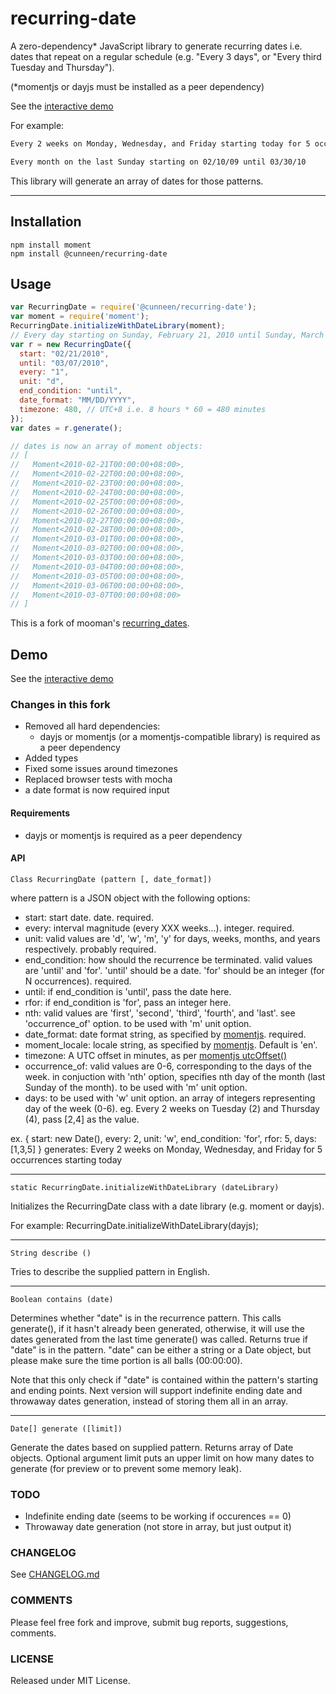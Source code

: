 # recurring-date

A zero-dependency* JavaScript library to generate recurring dates i.e. dates that repeat on a regular schedule  (e.g. "Every 3 days", or "Every third Tuesday and Thursday").

(*momentjs or dayjs must be installed as a peer dependency)

See the [interactive demo][demo]

For example:

```txt
Every 2 weeks on Monday, Wednesday, and Friday starting today for 5 occurrences
```

```txt
Every month on the last Sunday starting on 02/10/09 until 03/30/10
```

This library will generate an array of dates for those patterns.

---

## Installation

```console
npm install moment
npm install @cunneen/recurring-date
```

## Usage

```js
var RecurringDate = require('@cunneen/recurring-date');
var moment = require('moment');
RecurringDate.initializeWithDateLibrary(moment);
// Every day starting on Sunday, February 21, 2010 until Sunday, March 7, 2010
var r = new RecurringDate({
  start: "02/21/2010",
  until: "03/07/2010",
  every: "1",
  unit: "d",
  end_condition: "until",
  date_format: "MM/DD/YYYY",
  timezone: 480, // UTC+8 i.e. 8 hours * 60 = 480 minutes  
});
var dates = r.generate();

// dates is now an array of moment objects:
// [
//   Moment<2010-02-21T00:00:00+08:00>,
//   Moment<2010-02-22T00:00:00+08:00>,
//   Moment<2010-02-23T00:00:00+08:00>,
//   Moment<2010-02-24T00:00:00+08:00>,
//   Moment<2010-02-25T00:00:00+08:00>,
//   Moment<2010-02-26T00:00:00+08:00>,
//   Moment<2010-02-27T00:00:00+08:00>,
//   Moment<2010-02-28T00:00:00+08:00>,
//   Moment<2010-03-01T00:00:00+08:00>,
//   Moment<2010-03-02T00:00:00+08:00>,
//   Moment<2010-03-03T00:00:00+08:00>,
//   Moment<2010-03-04T00:00:00+08:00>,
//   Moment<2010-03-05T00:00:00+08:00>,
//   Moment<2010-03-06T00:00:00+08:00>,
//   Moment<2010-03-07T00:00:00+08:00>
// ]
```

This is a fork of mooman's [recurring_dates](https://github.com/mooman/recurring_dates).

## Demo

See the [interactive demo][demo]

### Changes in this fork

- Removed all hard dependencies:
  - dayjs or momentjs (or a momentjs-compatible library) is required as a peer dependency
- Added types
- Fixed some issues around timezones
- Replaced browser tests with mocha
- a date format is now required input

#### Requirements

- dayjs or momentjs is required as a peer dependency

#### API

    Class RecurringDate (pattern [, date_format])

where pattern is a JSON object with the following options:

- start: start date. date. required.
- every: interval magnitude (every XXX weeks...). integer. required.
- unit: valid values are 'd', 'w', 'm', 'y' for days, weeks, months, and years
  respectively. probably required.
- end_condition: how should the recurrence be terminated.
  valid values are 'until' and 'for'. 'until' should be a date.
  'for' should be an integer (for N occurrences). required.
- until: if end_condition is 'until', pass the date here.
- rfor: if end_condition is 'for', pass an integer here.
- nth: valid values are 'first', 'second', 'third', 'fourth', and 'last'.
  see 'occurrence_of' option. to be used with 'm' unit option.
- date_format: date format string, as specified by [momentjs](http://momentjs.com/docs/#/parsing/string-format/). required.
- moment_locale: locale string, as specified by [momentjs](http://momentjs.com/docs/#/parsing/string-format/). Default is 'en'.
- timezone: A UTC offset in minutes, as per [momentjs utcOffset()](https://momentjs.com/docs/#/manipulating/utc-offset/)
- occurrence_of: valid values are 0-6, corresponding to the days of the week.
  in conjuction with 'nth' option, specifies nth day of the month
  (last Sunday of the month). to be used with 'm' unit option.
- days: to be used with 'w' unit option. an array of integers representing day
  of the week (0-6). eg. Every 2 weeks on Tuesday (2) and Thursday (4),
  pass [2,4] as the value.

ex.
    { start: new Date(), every: 2, unit: 'w', end_condition: 'for', rfor: 5, days: [1,3,5] }
    generates:
    Every 2 weeks on Monday, Wednesday, and Friday for 5 occurrences starting today

---

    static RecurringDate.initializeWithDateLibrary (dateLibrary)

Initializes the RecurringDate class with a date library (e.g. moment or dayjs).

For example:
    RecurringDate.initializeWithDateLibrary(dayjs);

---

    String describe ()

Tries to describe the supplied pattern in English.

---

    Boolean contains (date)

Determines whether "date" is in the recurrence pattern. This calls generate(),
if it hasn't already been generated, otherwise, it will use the dates generated
from the last time generate() was called. Returns true if "date" is in the pattern.
"date" can be either a string or a Date object, but please make sure the time
portion is all balls (00:00:00).

Note that this only check if "date" is contained within the pattern's starting and
ending points. Next version will support indefinite ending date and throwaway dates
generation, instead of storing them all in an array.

-----

    Date[] generate ([limit])

Generate the dates based on supplied pattern. Returns array of Date objects.
Optional argument limit puts an upper limit on how many dates to generate
(for preview or to prevent some memory leak).

### TODO

- Indefinite ending date (seems to be working if occurences == 0)
- Throwaway date generation (not store in array, but just output it)

### CHANGELOG

See [CHANGELOG.md][changelog]

### COMMENTS

Please feel free fork and improve, submit bug reports, suggestions, comments.

### LICENSE

Released under MIT License.

<!-- links -->
[demo]:https://cunneen.github.io/recurring-date/
[changelog]:./CHANGELOG.md
